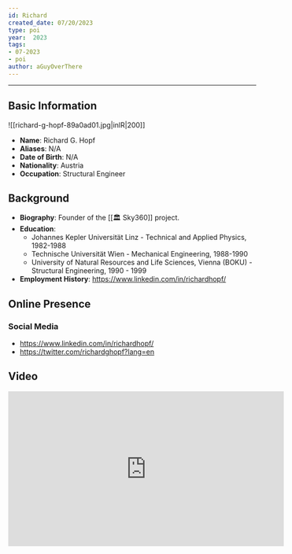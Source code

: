 ```yaml
---
id: Richard
created_date: 07/20/2023
type: poi
year:  2023
tags:
- 07-2023
- poi
author: aGuyOverThere
---
```


----

## Basic Information
![[richard-g-hopf-89a0ad01.jpg|inlR|200]]
- **Name**: Richard G. Hopf
- **Aliases**: N/A
- **Date of Birth**: N/A
- **Nationality**: Austria
- **Occupation**: Structural Engineer

## Background

- **Biography**: Founder of the [[🏛️ Sky360]] project.
- **Education**: 
	- Johannes Kepler Universität Linz - Technical and Applied Physics, 1982-1988
	-  Technische Universität Wien - Mechanical Engineering, 1988-1990
	- University of Natural Resources and Life Sciences, Vienna (BOKU) - Structural Engineering, 1990 - 1999
- **Employment History**: https://www.linkedin.com/in/richardhopf/

## Online Presence

### Social Media

- https://www.linkedin.com/in/richardhopf/
- https://twitter.com/richardghopf?lang=en

## Video

<iframe width="560" height="315" src="https://www.youtube.com/embed/XDBfVI8W8mU" title="YouTube video player" frameborder="0" allow="accelerometer; autoplay; clipboard-write; encrypted-media; gyroscope; picture-in-picture; web-share" allowfullscreen></iframe>

